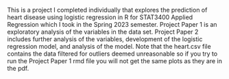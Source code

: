 This is a project I completed individually that explores the prediction of heart disease using logistic regression in R for STAT3400 Applied Regression which I took in the Spring 2023 semester. Project Paper 1 is an exploratory analysis of the variables in the data set. Project Paper 2 includes further analysis of the variables, development of the logistic regression model, and analysis of the model. Note that the heart.csv file contains the data filtered for outliers deemed unreasonable so if you try to run the Project Paper 1 rmd file you will not get the same plots as they are in the pdf.
